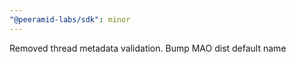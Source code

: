 ```yaml
---
"@peeramid-labs/sdk": minor
---
```


Removed thread metadata validation. Bump MAO dist default name
